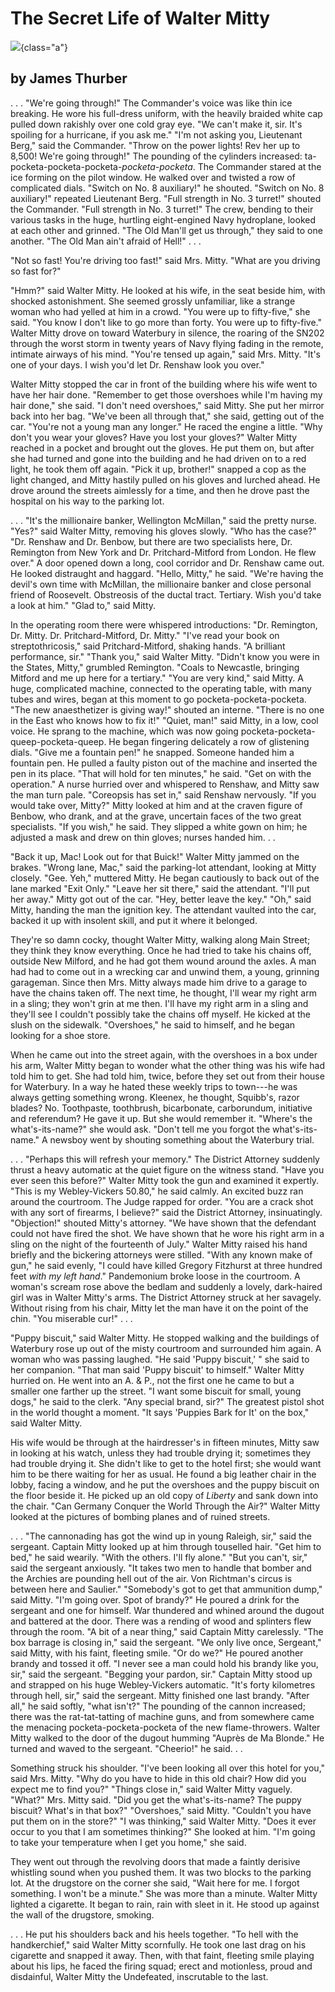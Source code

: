 # The Secret Life of Walter Mitty

![](walter-mitty.jpg){class="a"}

## by James Thurber

. . . "We're going through!" The Commander's voice was like thin ice
breaking. He wore his full-dress uniform, with the heavily braided white
cap pulled down rakishly over one cold gray eye. "We can't make it, sir.
It's spoiling for a hurricane, if you ask me." "I'm not asking you,
Lieutenant Berg," said the Commander. "Throw on the power lights! Rev
her up to 8,500! We're going through!" The pounding of the cylinders
increased: ta-pocketa-pocketa-pocketa-*pocketa-pocketa*. The Commander
stared at the ice forming on the pilot window. He walked over and
twisted a row of complicated dials. "Switch on No. 8 auxiliary!" he
shouted. "Switch on No. 8 auxiliary!" repeated Lieutenant Berg. "Full
strength in No. 3 turret!" shouted the Commander. "Full strength in No.
3 turret!" The crew, bending to their various tasks in the huge,
hurtling eight-engined Navy hydroplane, looked at each other and
grinned. "The Old Man'll get us through," they said to one another. "The
Old Man ain't afraid of Hell!" . . .

"Not so fast! You're driving too fast!" said Mrs. Mitty. "What are you
driving so fast for?"

"Hmm?" said Walter Mitty. He looked at his wife, in the seat beside him,
with shocked astonishment. She seemed grossly unfamiliar, like a strange
woman who had yelled at him in a crowd. "You were up to fifty-five," she
said. "You know I don't like to go more than forty. You were up to
fifty-five." Walter Mitty drove on toward Waterbury in silence, the
roaring of the SN202 through the worst storm in twenty years of Navy
flying fading in the remote, intimate airways of his mind. "You're
tensed up again," said Mrs. Mitty. "It's one of your days. I wish you'd
let Dr. Renshaw look you over."

Walter Mitty stopped the car in front of the building where his wife
went to have her hair done. "Remember to get those overshoes while I'm
having my hair done," she said. "I don't need overshoes," said Mitty.
She put her mirror back into her bag. "We've been all through that," she
said, getting out of the car. "You're not a young man any longer." He
raced the engine a little. "Why don't you wear your gloves? Have you
lost your gloves?" Walter Mitty reached in a pocket and brought out the
gloves. He put them on, but after she had turned and gone into the
building and he had driven on to a red light, he took them off again.
"Pick it up, brother!" snapped a cop as the light changed, and Mitty
hastily pulled on his gloves and lurched ahead. He drove around the
streets aimlessly for a time, and then he drove past the hospital on his
way to the parking lot.

. . . "It's the millionaire banker, Wellington McMillan," said the
pretty nurse. "Yes?" said Walter Mitty, removing his gloves slowly. "Who
has the case?" "Dr. Renshaw and Dr. Benbow, but there are two
specialists here, Dr. Remington from New York and Dr. Pritchard-Mitford
from London. He flew over." A door opened down a long, cool corridor and
Dr. Renshaw came out. He looked distraught and haggard. "Hello, Mitty,"
he said. "We're having the devil's own time with McMillan, the
millionaire banker and close personal friend of Roosevelt. Obstreosis of
the ductal tract. Tertiary. Wish you'd take a look at him." "Glad to,"
said Mitty.

In the operating room there were whispered introductions: "Dr.
Remington, Dr. Mitty. Dr. Pritchard-Mitford, Dr. Mitty." "I've read your
book on streptothricosis," said Pritchard-Mitford, shaking hands. "A
brilliant performance, sir." "Thank you," said Walter Mitty. "Didn't
know you were in the States, Mitty," grumbled Remington. "Coals to
Newcastle, bringing Mitford and me up here for a tertiary." "You are
very kind," said Mitty. A huge, complicated machine, connected to the
operating table, with many tubes and wires, began at this moment to go
pocketa-pocketa-pocketa. "The new anaesthetizer is giving way!" shouted
an interne. "There is no one in the East who knows how to fix it!"
"Quiet, man!" said Mitty, in a low, cool voice. He sprang to the
machine, which was now going pocketa-pocketa-queep-pocketa-queep. He
began fingering delicately a row of glistening dials. "Give me a
fountain pen!" he snapped. Someone handed him a fountain pen. He pulled
a faulty piston out of the machine and inserted the pen in its place.
"That will hold for ten minutes," he said. "Get on with the operation."
A nurse hurried over and whispered to Renshaw, and Mitty saw the man
turn pale. "Coreopsis has set in," said Renshaw nervously. "If you would
take over, Mitty?" Mitty looked at him and at the craven figure of
Benbow, who drank, and at the grave, uncertain faces of the two great
specialists. "If you wish," he said. They slipped a white gown on him;
he adjusted a mask and drew on thin gloves; nurses handed him. . . 

"Back it up, Mac! Look out for that Buick!" Walter Mitty jammed on the
brakes. "Wrong lane, Mac," said the parking-lot attendant, looking at
Mitty closely. "Gee. Yeh," muttered Mitty. He began cautiously to back
out of the lane marked "Exit Only." "Leave her sit there," said the
attendant. "I'll put her away." Mitty got out of the car. "Hey, better
leave the key." "Oh," said Mitty, handing the man the ignition key. The
attendant vaulted into the car, backed it up with insolent skill, and
put it where it belonged.

They're so damn cocky, thought Walter Mitty, walking along Main Street;
they think they know everything. Once he had tried to take his chains
off, outside New Milford, and he had got them wound around the axles. A
man had had to come out in a wrecking car and unwind them, a young,
grinning garageman. Since then Mrs. Mitty always made him drive to a
garage to have the chains taken off. The next time, he thought, I'll
wear my right arm in a sling; they won't grin at me then. I'll have my
right arm in a sling and they'll see I couldn't possibly take the chains
off myself. He kicked at the slush on the sidewalk. "Overshoes," he said
to himself, and he began looking for a shoe store.

When he came out into the street again, with the overshoes in a box
under his arm, Walter Mitty began to wonder what the other thing was his
wife had told him to get. She had told him, twice, before they set out
from their house for Waterbury. In a way he hated these weekly trips to
town---he was always getting something wrong. Kleenex, he thought,
Squibb's, razor blades? No. Toothpaste, toothbrush, bicarbonate,
carborundum, initiative and referendum? He gave it up. But she would
remember it. "Where's the what's-its-name?" she would ask. "Don't tell
me you forgot the what's-its-name." A newsboy went by shouting something
about the Waterbury trial.

. . . "Perhaps this will refresh your memory." The District Attorney
suddenly thrust a heavy automatic at the quiet figure on the witness
stand. "Have you ever seen this before?" Walter Mitty took the gun and
examined it expertly. "This is my Webley-Vickers 50.80," he said calmly.
An excited buzz ran around the courtroom. The Judge rapped for order.
"You are a crack shot with any sort of firearms, I believe?" said the
District Attorney, insinuatingly. "Objection!" shouted Mitty's attorney.
"We have shown that the defendant could not have fired the shot. We have
shown that he wore his right arm in a sling on the night of the
fourteenth of July." Walter Mitty raised his hand briefly and the
bickering attorneys were stilled. "With any known make of gun," he said
evenly, "I could have killed Gregory Fitzhurst at three hundred feet
*with my left hand*." Pandemonium broke loose in the courtroom. A
woman's scream rose above the bedlam and suddenly a lovely, dark-haired
girl was in Walter Mitty's arms. The District Attorney struck at her
savagely. Without rising from his chair, Mitty let the man have it on
the point of the chin. "You miserable cur!" . . .

"Puppy biscuit," said Walter Mitty. He stopped walking and the buildings
of Waterbury rose up out of the misty courtroom and surrounded him
again. A woman who was passing laughed. "He said 'Puppy biscuit,' " she
said to her companion. "That man said 'Puppy biscuit' to himself."
Walter Mitty hurried on. He went into an A. & P., not the first one he
came to but a smaller one farther up the street. "I want some biscuit
for small, young dogs," he said to the clerk. "Any special brand, sir?"
The greatest pistol shot in the world thought a moment. "It says
'Puppies Bark for It' on the box," said Walter Mitty.

His wife would be through at the hairdresser's in fifteen minutes, Mitty
saw in looking at his watch, unless they had trouble drying it;
sometimes they had trouble drying it. She didn't like to get to the
hotel first; she would want him to be there waiting for her as usual. He
found a big leather chair in the lobby, facing a window, and he put the
overshoes and the puppy biscuit on the floor beside it. He picked up an
old copy of *Liberty* and sank down into the chair. "Can Germany Conquer
the World Through the Air?" Walter Mitty looked at the pictures of
bombing planes and of ruined streets.

. . . "The cannonading has got the wind up in young Raleigh, sir,"
said the sergeant. Captain Mitty looked up at him through touselled
hair. "Get him to bed," he said wearily. "With the others. I'll fly
alone." "But you can't, sir," said the sergeant anxiously. "It takes two
men to handle that bomber and the Archies are pounding hell out of the
air. Von Richtman's circus is between here and Saulier." "Somebody's got
to get that ammunition dump," said Mitty. "I'm going over. Spot of
brandy?" He poured a drink for the sergeant and one for himself. War
thundered and whined around the dugout and battered at the door. There
was a rending of wood and splinters flew through the room. "A bit of a
near thing," said Captain Mitty carelessly. "The box barrage is closing
in," said the sergeant. "We only live once, Sergeant," said Mitty, with
his faint, fleeting smile. "Or do we?" He poured another brandy and
tossed it off. "I never see a man could hold his brandy like you, sir,"
said the sergeant. "Begging your pardon, sir." Captain Mitty stood up
and strapped on his huge Webley-Vickers automatic. "It's forty
kilometres through hell, sir," said the sergeant. Mitty finished one
last brandy. "After all," he said softly, "what isn't?" The pounding of
the cannon increased; there was the rat-tat-tatting of machine guns, and
from somewhere came the menacing pocketa-pocketa-pocketa of the new
flame-throwers. Walter Mitty walked to the door of the dugout humming
"Auprès de Ma Blonde." He turned and waved to the sergeant. "Cheerio!"
he said. . .

Something struck his shoulder. "I've been looking all over this hotel
for you," said Mrs. Mitty. "Why do you have to hide in this old chair?
How did you expect me to find you?" "Things close in," said Walter Mitty
vaguely. "What?" Mrs. Mitty said. "Did you get the what's-its-name? The
puppy biscuit? What's in that box?" "Overshoes," said Mitty. "Couldn't
you have put them on in the store?" "I was thinking," said Walter Mitty.
"Does it ever occur to you that I am sometimes thinking?" She looked at
him. "I'm going to take your temperature when I get you home," she said.

They went out through the revolving doors that made a faintly derisive
whistling sound when you pushed them. It was two blocks to the parking
lot. At the drugstore on the corner she said, "Wait here for me. I
forgot something. I won't be a minute." She was more than a minute.
Walter Mitty lighted a cigarette. It began to rain, rain with sleet in
it. He stood up against the wall of the drugstore, smoking.

. . . He put his shoulders back and his heels together. "To hell
with the handkerchief," said Walter Mitty scornfully. He took one last
drag on his cigarette and snapped it away. Then, with that faint,
fleeting smile playing about his lips, he faced the firing squad; erect
and motionless, proud and disdainful, Walter Mitty the Undefeated,
inscrutable to the last. 

